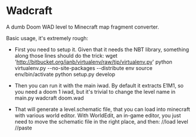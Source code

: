 Wadcraft
========

A dumb Doom WAD level to Minecraft map fragment converter.


Basic usage, it's extremely rough:
 - First you need to setup it. Given that it needs the NBT library, something along those lines should do the trick:
    wget 'http://bitbucket.org/ianb/virtualenv/raw/tip/virtualenv.py'
    python virtualenv.py --no-site-packages --distribute env
    source env/bin/activate
    python setup.py develop

 - Then you can run it with the main iwad. By default it extracts E1M1, so you need a doom 1 iwad, but it's trivial to change the level name in main.py
    wadcraft doom.wad 
    
 - That will generate a level.schematic file, that you can load into minecraft with various world editor. With WorldEdit, an in-game editor, you just need to move the schematic file in the right place, and then:
    //load level
    //paste
